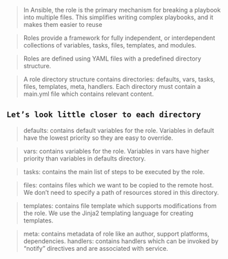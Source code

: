 > In Ansible, the role is the primary mechanism for breaking a playbook into multiple files. This simplifies writing complex playbooks, and it makes them easier to reuse

> Roles provide a framework for fully independent, or interdependent collections of variables, tasks, files, templates, and modules. 

> Roles are defined using YAML files with a predefined directory structure.

> A role directory structure contains directories: defaults, vars, tasks, files, templates, meta, handlers. Each directory must contain a main.yml file which contains relevant content. 

## `Let’s look little closer to each directory`

> defaults: contains default variables for the role. Variables in default have the lowest priority so they are easy to override.

> vars: contains variables for the role. Variables in vars have higher priority than variables in defaults directory.

> tasks: contains the main list of steps to be executed by the role.

> files: contains files which we want to be copied to the remote host. We don’t need to specify a path of resources stored in this directory.

> templates: contains file template which supports modifications from the role. We use the Jinja2 templating language for creating templates.

> meta: contains metadata of role like an author, support platforms, dependencies.
handlers: contains handlers which can be invoked by “notify” directives and are associated with service.
